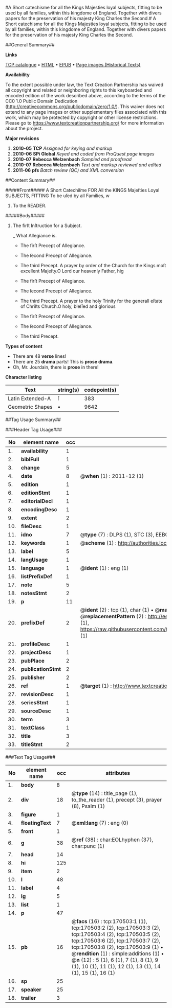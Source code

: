 #A Short catechisme for all the Kings Majesties loyal subjects, fitting to be used by all families, within this kingdome of England. Together with divers papers for the preservation of his majesty King Charles the Second.#
A Short catechisme for all the Kings Majesties loyal subjects, fitting to be used by all families, within this kingdome of England. Together with divers papers for the preservation of his majesty King Charles the Second.

##General Summary##

**Links**

[TCP catalogue](http://www.ota.ox.ac.uk/tcp/)  • 
[HTML](http://tei.it.ox.ac.uk/tcp/Texts-HTML/free/A93/A93198.html)  • 
[EPUB](http://tei.it.ox.ac.uk/tcp/Texts-EPUB/free/A93/A93198.epub) • 
[Page images (Historical Texts)](https://historicaltexts.jisc.ac.uk/eebo-99868623e)

**Availability**

To the extent possible under law, the Text Creation Partnership has waived all copyright and related or neighboring rights to this keyboarded and encoded edition of the work described above, according to the terms of the CC0 1.0 Public Domain Dedication (http://creativecommons.org/publicdomain/zero/1.0/). This waiver does not extend to any page images or other supplementary files associated with this work, which may be protected by copyright or other license restrictions. Please go to https://www.textcreationpartnership.org/ for more information about the project.

**Major revisions**

1. __2010-05__ __TCP__ *Assigned for keying and markup*
1. __2010-06__ __SPi Global__ *Keyed and coded from ProQuest page images*
1. __2010-07__ __Rebecca Welzenbach__ *Sampled and proofread*
1. __2010-07__ __Rebecca Welzenbach__ *Text and markup reviewed and edited*
1. __2011-06__ __pfs__ *Batch review (QC) and XML conversion*

##Content Summary##

#####Front#####
A Short Catechiſme FOR All the KINGS Majeſties Loyal SUBJECTS, FITTING To be uſed by all Families, w
1. To the READER.

#####Body#####

1. The firſt Inſtruction for a Subject.

    _ What Allegiance is.

      * The firſt Precept of Allegiance.

      * The ſecond Precept of Allegiance.

      * The third Precept.
A prayer by order of the Church for the Kings moſt excellent Majeſty.O Lord our heavenly Father, hig
      * The firſt Precept of Allegiance.

      * The ſecond Precept of Allegiance.

      * The third Precept.
A prayer to the holy Trinity for the generall eſtate of Chriſts Church.O holy, bleſſed and glorious 
      * The firſt Precept of Allegiance.

      * The ſecond Precept of Allegiance.

      * The third Precept.

**Types of content**

  * There are 48 **verse** lines!
  * There are 25 **drama** parts! This is **prose drama**.
  * Oh, Mr. Jourdain, there is **prose** in there!

**Character listing**


|Text|string(s)|codepoint(s)|
|---|---|---|
|Latin Extended-A|ſ|383|
|Geometric Shapes|▪|9642|

##Tag Usage Summary##

###Header Tag Usage###

|No|element name|occ|attributes|
|---|---|---|---|
|1.|__availability__|1||
|2.|__biblFull__|1||
|3.|__change__|5||
|4.|__date__|8| @__when__ (1) : 2011-12 (1)|
|5.|__edition__|1||
|6.|__editionStmt__|1||
|7.|__editorialDecl__|1||
|8.|__encodingDesc__|1||
|9.|__extent__|2||
|10.|__fileDesc__|1||
|11.|__idno__|7| @__type__ (7) : DLPS (1), STC (3), EEBO-CITATION (1), PROQUEST (1), VID (1)|
|12.|__keywords__|1| @__scheme__ (1) : http://authorities.loc.gov/ (1)|
|13.|__label__|5||
|14.|__langUsage__|1||
|15.|__language__|1| @__ident__ (1) : eng (1)|
|16.|__listPrefixDef__|1||
|17.|__note__|5||
|18.|__notesStmt__|2||
|19.|__p__|11||
|20.|__prefixDef__|2| @__ident__ (2) : tcp (1), char (1)  •  @__matchPattern__ (2) : ([0-9\-]+):([0-9IVX]+) (1), (.+) (1)  •  @__replacementPattern__ (2) : http://eebo.chadwyck.com/downloadtiff?vid=$1&page=$2 (1), https://raw.githubusercontent.com/textcreationpartnership/Texts/master/tcpchars.xml#$1 (1)|
|21.|__profileDesc__|1||
|22.|__projectDesc__|1||
|23.|__pubPlace__|2||
|24.|__publicationStmt__|2||
|25.|__publisher__|2||
|26.|__ref__|1| @__target__ (1) : http://www.textcreationpartnership.org/docs/. (1)|
|27.|__revisionDesc__|1||
|28.|__seriesStmt__|1||
|29.|__sourceDesc__|1||
|30.|__term__|3||
|31.|__textClass__|1||
|32.|__title__|3||
|33.|__titleStmt__|2||


###Text Tag Usage###

|No|element name|occ|attributes|
|---|---|---|---|
|1.|__body__|8||
|2.|__div__|18| @__type__ (14) : title_page (1), to_the_reader (1), precept (3), prayer (8), Psalm (1)|
|3.|__figure__|1||
|4.|__floatingText__|7| @__xml:lang__ (7) : eng (0)|
|5.|__front__|1||
|6.|__g__|38| @__ref__ (38) : char:EOLhyphen (37), char:punc (1)|
|7.|__head__|14||
|8.|__hi__|125||
|9.|__item__|2||
|10.|__l__|48||
|11.|__label__|4||
|12.|__lg__|5||
|13.|__list__|1||
|14.|__p__|47||
|15.|__pb__|16| @__facs__ (16) : tcp:170503:1 (1), tcp:170503:2 (2), tcp:170503:3 (2), tcp:170503:4 (2), tcp:170503:5 (2), tcp:170503:6 (2), tcp:170503:7 (2), tcp:170503:8 (2), tcp:170503:9 (1)  •  @__rendition__ (1) : simple:additions (1)  •  @__n__ (12) : 5 (1), 6 (1), 7 (1), 8 (1), 9 (1), 10 (1), 11 (1), 12 (1), 13 (1), 14 (1), 15 (1), 16 (1)|
|16.|__sp__|25||
|17.|__speaker__|25||
|18.|__trailer__|3||
